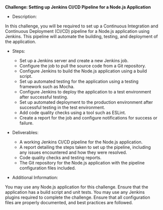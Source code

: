 **Challenge: Setting up Jenkins CI/CD Pipeline for a Node.js Application**

 - Description:

In this challenge, you will be required to set up a Continuous Integration and Continuous Deployment (CI/CD) pipeline for a Node.js application using Jenkins. This pipeline will automate the building, testing, and deployment of the application.

- Steps:

    - Set up a Jenkins server and create a new Jenkins job.
    - Configure the job to pull the source code from a Git repository.
    - Configure Jenkins to build the Node.js application using a build script.
    - Set up automated testing for the application using a testing framework such as Mocha.
    - Configure Jenkins to deploy the application to a test environment after successful testing.
    - Set up automated deployment to the production environment after successful testing in the test environment.
    - Add code quality checks using a tool such as ESLint.
    - Create a report for the job and configure notifications for success or failure.


- Deliverables:

    - A working Jenkins CI/CD pipeline for the Node.js application.
    - A report detailing the steps taken to set up the pipeline, including any issues encountered and how they were resolved.
    - Code quality checks and testing reports.
    - The Git repository for the Node.js application with the pipeline configuration files included.


- Additional Information:

You may use any Node.js application for this challenge. Ensure that the application has a build script and unit tests. You may use any Jenkins plugins required to complete the challenge. Ensure that all configuration files are properly documented, and best practices are followed.